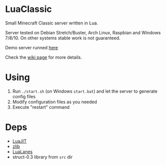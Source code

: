# LuaClassic
Small Minecraft Classic server written in Lua.

Server tested on Debian Stretch/Buster, Arch Linux, Raspbian and Windows 7/8/10. On other systems stable work is not guaranteed.

Demo server runned [here](http://www.classicube.net/server/play/e434e83ee753a5979b364a03407ae58e/)

Check the [wiki page](https://github.com/igor725/LuaClassic/wiki) for more details.

# Using
1. Run `./start.sh` (on Windows `start.bat`) and let the server to generate config files
3. Modify configuration files as you needed
4. Execute "restart" command

# Deps
* [LuaJIT](http://luajit.org/download.html)
* [zlib](https://www.zlib.net/)
* [LuaLanes](https://github.com/LuaLanes/lanes)
* struct-0.3 library from `src` dir
